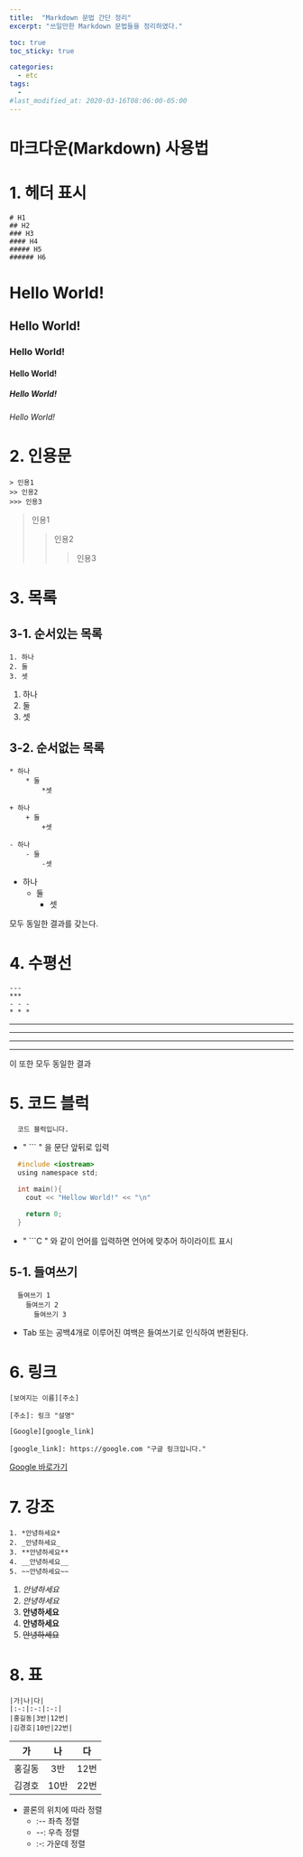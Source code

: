 ```yaml
---
title:  "Markdown 문법 간단 정리"
excerpt: "쓰일만한 Markdown 문법들을 정리하였다."

toc: true
toc_sticky: true

categories:
  - etc
tags:
  - 
#last_modified_at: 2020-03-16T08:06:00-05:00
---
```


마크다운(Markdown) 사용법
====

# 1. 헤더 표시

```
# H1 
## H2
### H3
#### H4
##### H5
###### H6
```

# Hello World!
## Hello World!
### Hello World!
#### Hello World!
##### Hello World!
###### Hello World!

# 2. 인용문

```
> 인용1
>> 인용2
>>> 인용3
```

> 인용1
>> 인용2
>>> 인용3

# 3. 목록

## 3-1. 순서있는 목록

```
1. 하나
2. 둘
3. 셋
```

1. 하나
2. 둘
3. 셋

## 3-2. 순서없는 목록
  
 
```
* 하나
    * 둘
        *셋

+ 하나
    + 둘
        +셋

- 하나
    - 둘
        -셋
```

* 하나
    * 둘
        * 셋

모두 동일한 결과를 갖는다.

# 4. 수평선

```
---
***
- - -
* * *
```

---
***
- - -
* * *

이 또한 모두 동일한 결과

# 5. 코드 블럭

```
  코드 블럭입니다.
```

- " ``` " 을 문단 앞뒤로 입력


```C
  #include <iostream>
  using namespace std;

  int main(){
    cout << "Hellow World!" << "\n"

    return 0;
  }
```


- " ```C " 와 같이 언어를 입력하면 언어에 맞추어 하이라이트 표시

## 5-1. 들여쓰기
```
  들여쓰기 1
    들여쓰기 2
      들여쓰기 3
```
- Tab 또는 공백4개로 이루어진 여백은 들여쓰기로 인식하여 변환된다.

# 6. 링크
```
[보여지는 이름][주소]

[주소]: 링크 "설명"

[Google][google_link]

[google_link]: https://google.com "구글 링크입니다."

```
[Google 바로가기][googlelink]

[googlelink]: https://google.com "구글 링크입니다."

# 7. 강조
```
1. *안녕하세요*
2. _안녕하세요_
3. **안녕하세요**
4. __안녕하세요__
5. ~~안녕하세요~~
```
1. *안녕하세요*
2. _안녕하세요_
3. **안녕하세요**
4. __안녕하세요__
5. ~~안녕하세요~~

# 8. 표
```
|가|나|다|
|:-:|:-:|:-:|
|홍길동|3반|12번|
|김경호|10반|22번|
```

|가|나|다|
|:-:|:-:|:-:|
|홍길동|3반|12번|
|김경호|10반|22번|

- 콜론의 위치에 따라 정렬
  - :-- 좌측 정렬
  - --: 우측 정렬
  - :-: 가운데 정렬